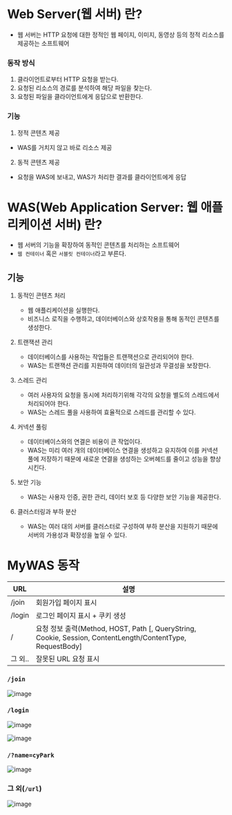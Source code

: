 # Web Server(웹 서버) 란?

- 웹 서버는 HTTP 요청에 대한 정적인 웹 페이지, 이미지, 동영상 등의 정적 리소스를 제공하는 소프트웨어

### 동작 방식

1. 클라이언트로부터 HTTP 요청을 받는다.
2. 요청된 리소스의 경로를 분석하여 해당 파일을 찾는다.
3. 요청된 파일을 클라이언트에게 응답으로 반환한다.

### 기능

1. 정적 콘텐츠 제공
  - WAS를 거치지 않고 바로 리소스 제공
2. 동적 콘텐츠 제공
  - 요청을 WAS에 보내고, WAS가 처리한 결과를 클라이언트에게 응답 

# WAS(Web Application Server: 웹 애플리케이션 서버) 란?

- 웹 서버의 기능을 확장하여 동적인 콘텐츠를 처리하는 소프트웨어
- `웹 컨테이너` 혹은 `서블릿 컨테이너`라고 부른다.

## 기능

1. 동적인 콘텐츠 처리
   - 웹 애플리케이션을 실행한다.
   - 비즈니스 로직을 수행하고, 데이터베이스와 상호작용을 통해 동적인 콘텐츠를 생성한다.

2. 트랜잭션 관리
   - 데이터베이스를 사용하는 작업들은 트랜잭션으로 관리되어야 한다. 
   - WAS는 트랜잭션 관리를 지원하여 데이터의 일관성과 무결성을 보장한다.

3. 스레드 관리
   - 여러 사용자의 요청을 동시에 처리하기위해 각각의 요청을 별도의 스레드에서 처리되어야 한다.
   - WAS는 스레드 풀을 사용하여 효율적으로 스레드를 관리할 수 있다.

4. 커넥션 풀링
   - 데이터베이스와의 연결은 비용이 큰 작업이다.
   - WAS는 미리 여러 개의 데이터베이스 연결을 생성하고 유지하여 이를 커넥션 풀에 저장하기 때문에 새로운 연결을 생성하는 오버헤드를 줄이고 성능을 향상시킨다.

5. 보안 기능
   - WAS는 사용자 인증, 권한 관리, 데이터 보호 등 다양한 보안 기능을 제공한다.

6. 클러스터링과 부하 분산
   - WAS는 여러 대의 서버를 클러스터로 구성하여 부하 분산을 지원하기 때문에 서버의 가용성과 확장성을 높일 수 있다.

# MyWAS 동작

| URL    | 설명                                                                                                   |
|--------|------------------------------------------------------------------------------------------------------|
| /join  | 회원가입 페이지 표시                                                                                          |
| /login | 로그인 페이지 표시 + 쿠키 생성                                                                                   |
| /      | 요청 정보 출력(Method, HOST, Path [, QueryString, Cookie, Session, ContentLength/ContentType, RequestBody] |
| 그 외..  | 잘못된 URL 요청 표시                                                                                        |

### `/join`

![image](https://github.com/cyPark9510/Spring-Study/assets/50781066/26b62189-b60d-4539-963c-3c0e8fd89ba2)

### `/login`

![image](https://github.com/cyPark9510/Spring-Study/assets/50781066/3caf84a5-c782-4f98-ab6f-922a0b2dc0ca)

![image](https://github.com/cyPark9510/Spring-Study/assets/50781066/b54385fd-2f75-4ea3-ada9-7a4e4343b6e7)

### `/?name=cyPark`

![image](https://github.com/cyPark9510/Spring-Study/assets/50781066/e1a0e5a2-74aa-421d-8397-bbed1c2c16d9)

### 그 외(`/url`)

![image](https://github.com/cyPark9510/Spring-Study/assets/50781066/4577cd87-c689-4d4e-ad5c-665dad46238b)